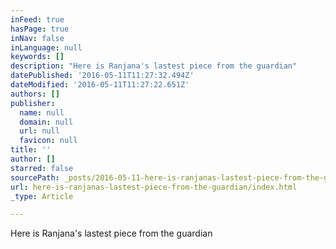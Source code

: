 ```yaml
---
inFeed: true
hasPage: true
inNav: false
inLanguage: null
keywords: []
description: "Here is Ranjana's lastest piece from the guardian"
datePublished: '2016-05-11T11:27:32.494Z'
dateModified: '2016-05-11T11:27:22.651Z'
authors: []
publisher:
  name: null
  domain: null
  url: null
  favicon: null
title: ''
author: []
starred: false
sourcePath: _posts/2016-05-11-here-is-ranjanas-lastest-piece-from-the-guardian.md
url: here-is-ranjanas-lastest-piece-from-the-guardian/index.html
_type: Article

---
```

Here is Ranjana's lastest piece from the guardian
